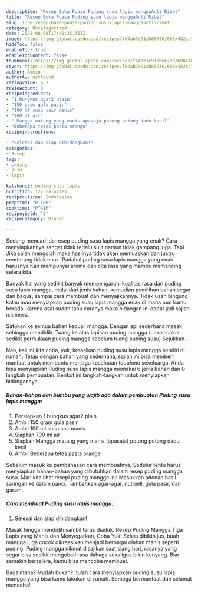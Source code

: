 ```yaml
---
description: "Resep Buka Puasa Puding susu lapis manggaAnti Ribet"
title: "Resep Buka Puasa Puding susu lapis manggaAnti Ribet"
slug: 1350-resep-buka-puasa-puding-susu-lapis-manggaanti-ribet
category: Uncategorized
date: 2022-08-08T17:40:25.353Z
image: https://img-global.cpcdn.com/recipes/f64ab7e91ab66730/680x482cq70/puding-susu-lapis-mangga-foto-resep-utama.jpg
hideToc: false
enableToc: true
enableTocContent: false
thumbnail: https://img-global.cpcdn.com/recipes/f64ab7e91ab66730/680x482cq70/puding-susu-lapis-mangga-foto-resep-utama.jpg
cover: https://img-global.cpcdn.com/recipes/f64ab7e91ab66730/680x482cq70/puding-susu-lapis-mangga-foto-resep-utama.jpg
author: Admin
authorAv: notfound
ratingvalue: 4.7
reviewcount: 9
recipeingredient:
- "1 bungkus agar2 plain"
- "150 gram gula pasir"
- "100 ml susu cair manis"
- "700 ml air"
- " Mangga matang yang manis apasaja potong potong dadu kecil"
- "Beberapa tetes pasta orange"
recipeinstructions:

- "Selesai dan siap dihidangkan!"
categories:
- Resep
tags:
- puding
- susu
- lapis

katakunci: puding susu lapis 
nutrition: 127 calories
recipecuisine: Indonesian
preptime: "PT10M"
cooktime: "PT41M"
recipeyield: "3"
recipecategory: Dinner

---
```



Sedang mencari ide resep puding susu lapis mangga yang enak? Cara menyiapkannya sangat tidak terlalu sulit namun tidak gampang juga. Tapi Jika salah mengolah maka hasilnya tidak akan memuaskan dan justru cenderung tidak enak. Padahal puding susu lapis mangga yang enak harusnya Kan mempunyai aroma dan cita rasa yang mampu memancing selera kita.


Banyak hal yang sedikit banyak mempengaruhi kualitas rasa dari puding susu lapis mangga, mulai dari jenis bahan, kemudian pemilihan bahan segar dan bagus, sampai cara membuat dan menyajikannya. Tidak usah bingung kalau mau menyiapkan puding susu lapis mangga enak di mana pun kamu berada, karena asal sudah tahu caranya maka hidangan ini dapat jadi sajian istimewa.

Satukan ke semua bahan kecuali mangga. Dengan api sederhana masak sehingga mendidih. Tuang ke atas lapisan puding mangga (cakar-cakar sedikit permukaan puding mangga sebelum tuang puding susu) Sejukkan.


Nah, kali ini kita coba, yuk, kreasikan puding susu lapis mangga sendiri di rumah. Tetap dengan bahan yang sederhana, sajian ini bisa memberi manfaat untuk membantu menjaga kesehatan tubuhmu sekeluarga. Anda bisa menyiapkan Puding susu lapis mangga memakai 6 jenis bahan dan 0 langkah pembuatan. Berikut ini langkah-langkah untuk menyiapkan hidangannya.

<!--inarticleads1-->

##### Bahan-bahan dan bumbu yang wajib ada dalam pembuatan Puding susu lapis mangga:

1. Persiapkan 1 bungkus agar2 plain
1. Ambil 150 gram gula pasir
1. Ambil 100 ml susu cair manis
1. Siapkan 700 ml air
1. Siapkan  Mangga matang yang manis (apasaja) potong potong dadu kecil
1. Ambil Beberapa tetes pasta orange


Sebelum masuk ke pembahasan cara membuatnya, Sedulur tentu harus menyiapkan bahan-bahan yang dibutuhkan dalam resep puding mangga susu. Mari kita lihat resepi puding mangga ini! Masukkan adonan hasil saringan ke dalam panci. Tambahkan agar-agar, nutrijell, gula pasir, dan garam. 

<!--inarticleads2-->

##### Cara membuat Puding susu lapis mangga:


1. Selesai dan siap dihidangkan!

Masak hingga mendidih sambil terus diaduk. Resep Puding Mangga Tiga Lapis yang Manis dan Menyegarkan, Coba Yuk! Selain dibikin jus, buah mangga juga cocok dikreasikan menjadi berbagai olahan manis seperti puding. Puding mangga nikmat disajikan saat siang hari, rasanya yang segar bisa sedikit mengobati rasa dahaga sekaligus bikin kenyang. Biar semakin berselera, kamu bisa mencoba membuat. 

Bagaimana? Mudah bukan? Itulah cara menyiapkan puding susu lapis mangga yang bisa kamu lakukan di rumah. Semoga bermanfaat dan selamat mencoba!
